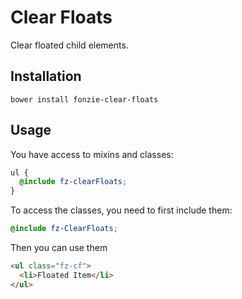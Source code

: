 # Clear Floats

Clear floated child elements. 

## Installation

```
bower install fonzie-clear-floats
```

## Usage

You have access to mixins and classes:

```scss
ul {
  @include fz-clearFloats;
}
```

To access the classes, you need to first include them:

```scss
@include fz-ClearFloats;
```

Then you can use them

```html
<ul class="fz-cf">
  <li>Floated Item</li>
</ul>
```